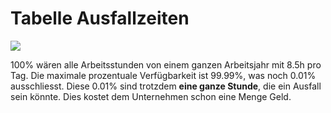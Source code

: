 
# Tabelle Ausfallzeiten

![](Tabelle_Ausfallzeiten.png)

100% wären alle Arbeitsstunden von einem ganzen Arbeitsjahr mit 8.5h pro Tag. Die maximale prozentuale Verfügbarkeit ist 99.99%, was noch 0.01% ausschliesst. Diese 0.01% sind trotzdem **eine ganze Stunde**, die ein Ausfall sein könnte. Dies kostet dem Unternehmen schon eine Menge Geld. 